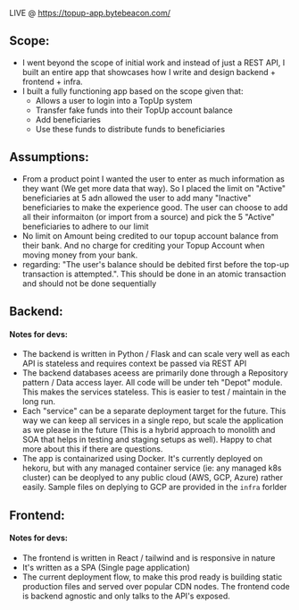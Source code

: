 LIVE @ https://topup-app.bytebeacon.com/

## Scope:

- I went beyond the scope of initial work and instead of just a REST API, I built an entire app that showcases how I write and design backend + frontend + infra.
- I built a fully functioning app based on the scope given that:
  - Allows a user to login into a TopUp system
  - Transfer fake funds into their TopUp account balance
  - Add beneficiaries
  - Use these funds to distribute funds to beneficiaries

## Assumptions:

- From a product point I wanted the user to enter as much information as they want (We get more data that way). So I placed the limit on "Active" beneficiaries at 5 adn allowed the user to add many "Inactive" beneficiaries to make the experience good. The user can choose to add all their informaiton (or import from a source) and pick the 5 "Active" beneficiaries to adhere to our limit
- No limit on Amount being credited to our topup account balance from their bank. And no charge for crediting your Topup Account when moving money from your bank.
- regarding: "The user's balance should be debited first before the top-up transaction is attempted.". This should be done in an atomic transaction and should not be done sequentially

## Backend:

#### Notes for devs:

- The backend is written in Python / Flask and can scale very well as each API is stateless and requires context be passed via REST API
- The backend databases aceess are primarily done through a Repository pattern / Data access layer. All code will be under teh "Depot" module. This makes the services stateless. This is easier to test / maintain in the long run.
- Each "service" can be a separate deployment target for the future. This way we can keep all services in a single repo, but scale the application as we please in the future (This is a hybrid approach to monolith and SOA that helps in testing and staging setups as well). Happy to chat more about this if there are questions.
- The app is containarized using Docker. It's currently deployed on hekoru, but with any managed container service (ie: any managed k8s cluster) can be deoplyed to any public cloud (AWS, GCP, Azure) rather easily. Sample files on deplying to GCP are provided in the `infra` forlder

## Frontend:

#### Notes for devs:

- The frontend is written in React / tailwind and is responsive in nature
- It's written as a SPA (Single page application)
- The current deployment flow, to make this prod ready is building static production files and served over popular CDN nodes. The frontend code is backend agnostic and only talks to the API's exposed.
